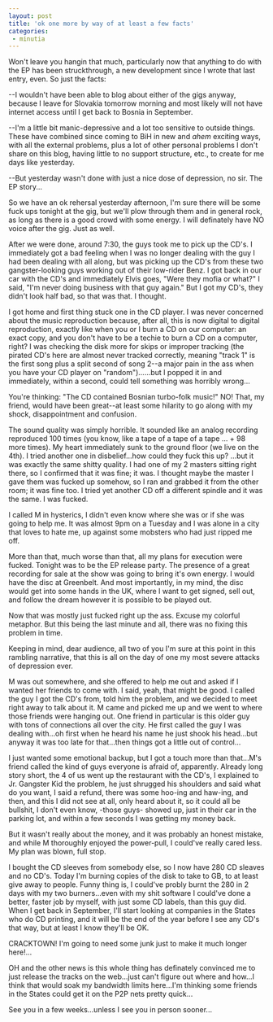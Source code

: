 ```yaml
---
layout: post
title: 'ok one more by way of at least a few facts'
categories:
 - minutia
---
```



Won't leave you hangin that much, particularly now that anything to do with the EP has been struckthrough, a new development since I wrote that last entry, even. So just the facts:



--I wouldn't have been able to blog about either of the gigs anyway, because I leave for Slovakia tomorrow morning and most likely will not have internet access until I get back to Bosnia in September.



--I'm a little bit manic-depressive and a lot too sensitive to outside things. These have combined since coming to BiH in new and *ahem* exciting ways, with all the external problems, plus a lot of other personal problems I don't share on this blog, having little to no support structure, etc., to create for me days like yesterday.



--But yesterday wasn't done with just a nice dose of depression, no sir. The EP story...



So we have an ok rehersal yesterday afternoon, I'm sure there will be some fuck ups tonight at the gig, but we'll plow through them and in general rock, as long as there is a good crowd with some energy. I will definately have NO voice after the gig. Just as well.



After we were done, around 7:30, the guys took me to pick up the CD's. I immediately got a bad feeling when I was no longer dealing with the guy I had been dealing with all along, but was picking up the CD's from these two gangster-looking guys working out of their low-rider Benz. I got back in our car with the CD's and immediately Elvis goes, "Were they mofia or what?" I said, "I'm never doing business with that guy again." But I got my CD's, they didn't look half bad, so that was that. I thought.



I got home and first thing stuck one in the CD player. I was never concerned about the music reproduction because, after all, this is now digital to digital reproduction, exactly like when you or I burn a CD on our computer: an exact copy, and you don't have to be a techie to burn a CD on a computer, right? I was checking the disk more for skips or improper tracking (the pirated CD's here are almost never tracked correctly, meaning "track 1" is the first song plus a split second of song 2--a major pain in the ass when you have your CD player on "random")......but I popped it in and immediately, within a second, could tell something was horribly wrong...



You're thinking: "The CD contained Bosnian turbo-folk music!" NO! That, my friend, would have been great--at least some hilarity to go along with my shock, disappointment and confusion.



The sound quality was simply horrible. It sounded like an analog recording reproduced 100 times (you know, like a tape of a tape of a tape ... + 98 more times). My heart immediately sunk to the ground floor (we live on the 4th). I tried another one in disbelief...how could they fuck this up? ...but it was exactly the same shitty quality. I had one of my 2 masters sitting right there, so I confirmed that it was fine; it was. I thought maybe the master I gave them was fucked up somehow, so I ran and grabbed it from the other room; it was fine too. I tried yet another CD off a different spindle and it was the same. I was fucked.



I called M in hysterics, I didn't even know where she was or if she was going to help me. It was almost 9pm on a Tuesday and I was alone in a city that loves to hate me, up against some mobsters who had just ripped me off.



More than that, much worse than that, all my plans for execution were fucked. Tonight was to be the EP release party. The presence of a great recording for sale at the show was going to bring it's own energy. I would have the disc at Greenbelt. And most importantly, in my mind, the disc would get into some hands in the UK, where I want to get signed, sell out, and follow the dream however it is possible to be played out.



Now that was mostly just fucked right up the ass. Excuse my colorful metaphor. But this being the last minute and all, there was no fixing this problem in time.



Keeping in mind, dear audience, all two of you I'm sure at this point in this rambling narrative, that this is all on the day of one my most severe attacks of depression ever.



M was out somewhere, and she offered to help me out and asked if I wanted her friends to come with. I said, yeah, that might be good. I called the guy I got the CD's from, told him the problem, and we decided to meet right away to talk about it. M came and picked me up and we went to where those friends were hanging out. One friend in particular is this older guy with tons of connections all over the city. He first called the guy I was dealing with...oh first when he heard his name he just shook his head...but anyway it was too late for that...then things got a little out of control...



I just wanted some emotional backup, but I got a touch more than that...M's friend called the kind of guys everyone is afraid of, apparently. Already long story short, the 4 of us went up the restaurant with the CD's, I explained to Jr. Gangster Kid the problem, he just shrugged his shoulders and said what do you want, I said a refund, there was some hoo-ing and haw-ing, and then, and this I did not see at all, only heard about it, so it could all be bullshit, I don't even know, -those guys- showed up, just in their car in the parking lot, and within a few seconds I was getting my money back.



But it wasn't really about the money, and it was probably an honest mistake, and while M thoroughly enjoyed the power-pull, I could've really cared less. My plan was blown, full stop.



I bought the CD sleeves from somebody else, so I now have 280 CD sleaves and no CD's. Today I'm burning copies of the disk to take to GB, to at least give away to people. Funny thing is, I could've probly burnt the 280 in 2 days with my two burners...even with my shit software I could've done a better, faster job by myself, with just some CD labels, than this guy did. When I get back in September, I'll start looking at companies in the States who do CD printing, and it will be the end of the year before I see any CD's that way, but at least I know they'll be OK.



CRACKTOWN! I'm going to need some junk just to make it much longer here!...



OH and the other news is this whole thing has definately convinced me to just release the tracks on the web...just can't figure out where and how...I think that would soak my bandwidth limits here...I'm thinking some friends in the States could get it on the P2P nets pretty quick...



See you in a few weeks...unless I see you in person sooner...
